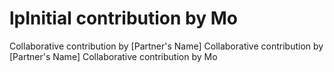 # lpInitial contribution by Mo
Collaborative contribution by [Partner's Name]
Collaborative contribution by [Partner's Name]
Collaborative contribution by Mo
